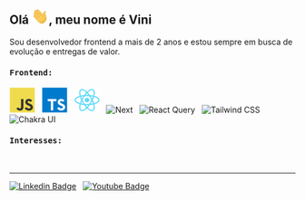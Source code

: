 ## Olá <img src="https://raw.githubusercontent.com/ABSphreak/ABSphreak/master/gifs/Hi.gif" width="30">, meu nome é Vini

Sou desenvolvedor frontend a mais de 2 anos e estou sempre em busca de evolução e entregas de valor.

#### <kbd>Frontend:</kbd><br>
<img height="45" title="Javascript" alt="Javascript" src="https://raw.githubusercontent.com/devicons/devicon/master/icons/javascript/javascript-original.svg"> &nbsp;
<img height="45" title="Typescript" alt="Typescript" src="https://raw.githubusercontent.com/devicons/devicon/master/icons/typescript/typescript-original.svg"> &nbsp;
<img height="45" title="React / React Native" alt="React / React Native" src="https://raw.githubusercontent.com/devicons/devicon/master/icons/react/react-original.svg"> &nbsp;
<img height="45" title="Next" alt="Next" src="https://camo.githubusercontent.com/92ec9eb7eeab7db4f5919e3205918918c42e6772562afb4112a2909c1aaaa875/68747470733a2f2f6173736574732e76657263656c2e636f6d2f696d6167652f75706c6f61642f76313630373535343338352f7265706f7369746f726965732f6e6578742d6a732f6e6578742d6c6f676f2e706e67"> &nbsp;
<img height="45" title="React Query" alt="React Query" src="https://camo.githubusercontent.com/2cd3571ea5b29a8640a44095d09671d9d350746b8c35407781b2508533b6f2c4/68747470733a2f2f7365656b6c6f676f2e636f6d2f696d616765732f522f72656163742d71756572792d6c6f676f2d313334304541344345392d7365656b6c6f676f2e636f6d2e706e67"> &nbsp;
<img height="45" title="Tailwind CSS" alt="Tailwind CSS" src="https://cdn.jsdelivr.net/gh/devicons/devicon/icons/tailwindcss/tailwindcss-plain.svg"> &nbsp;
<img height="45" title="Chakra UI" alt="Chakra UI" src="https://avatars.githubusercontent.com/u/54212428?s=280&v=4"> &nbsp;

#### <kbd>Interesses:</kbd><br>
<img height="45" title="" alt="" src=""> &nbsp;

<hr>

[![Linkedin Badge](https://img.shields.io/badge/linkedin%20-%230077B5.svg?&style=for-the-badge&logo=linkedin&logoColor=white)](https://www.linkedin.com/in/vinimedeiros13) &nbsp;
[![Youtube Badge](https://img.shields.io/badge/YOUTUBE-%23DC322F.svg?&style=for-the-badge&logo=youtube&logoColor=white)](https://www.youtube.com/@sidelab)

